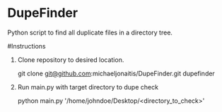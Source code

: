 # DupeFinder
Python script to find all duplicate files in a directory tree.

#Instructions
1. Clone repository to desired location.

   git clone git@github.com:michaeljonaitis/DupeFinder.git dupefinder

2. Run main.py with target directory to dupe check

   python main.py '/home/johndoe/Desktop/\<directory_to_check\>'
